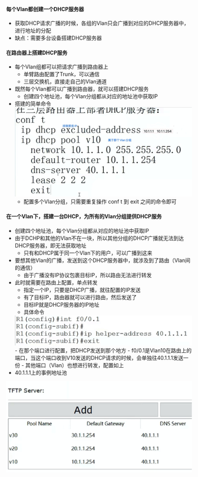 #### 每个Vlan都创建一个DHCP服务器
- 获取DHCP请求广播的时候，各组的Vlan只会广播到对应的DHCP服务器中，进行地址的分配
- 缺点：需要多台设备搭建DHCP服务器

#### 在路由器上搭建DHCP服务
- 每个Vlan组都可以把请求广播到路由器上
  - 单臂路由配置了Trunk，可以通信
  - 三层交换机，直接走自己的Vlan通道
- 既然每个Vlan都可以广播到路由器，就可以搭建DHCP服务
  - 创建四个地址池，每个Vlan分组都从对应的地址池中获取IP
- 搭建的简单命令
  <img src='../../../imgs/img64.png' />
  - 配置多个Vlan分组，只需要重复操作 conf t 到 exit 之间的命令即可


#### 在一个Vlan下，搭建一台DHCP，为所有的Vlan分组提供DHCP服务
- 创建四个地址池，每个Vlan分组都从对应的地址池中获取IP
- 由于DCHP和其他的Vlan不在一块，所以其他分组的DHCP广播就无法到达DHCP服务器，即无法获取地址
  - 只有和DHCP属于同一个Vlan下的用户，可以广播到这来
- 要想其他Vlan的广播，发送到这个DHCP服务器中，就涉及到了路由（Vlan间的通信）
  - 由于广播没有IP协议包裹目标IP，所以路由无法进行转发
- 此时就需要在路由上配置，单点转发
  - 指定一个IP，只要是DHCP广播，就往配置的IP发送
  - 有了目标IP，路由器就可以进行路由，然后发送了
  - 目标IP就是DHCP服务器的IP地址
  - 具体命令
   <img src='../../../imgs/img65.png' />
     - 在那个端口进行配置，把DHCP发送到那个地方
     - f0/0.1是Vlan10在路由上的端口，当这个端口收到V10发送的DHCP请求的时候，会单独往40.1.1.1发送一份
     - 其他端口（Vlan）也想进行转发，配置如上
- 40.1.1.1上的事例地址池
<img src='../../../imgs/img66.png' />
